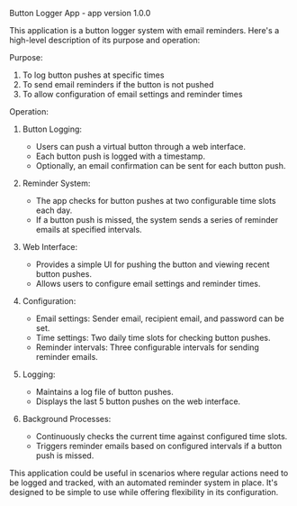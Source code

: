 Button Logger App - app version 1.0.0



This application is a button logger system with email reminders. Here's a high-level description of its purpose and operation:

Purpose:
1. To log button pushes at specific times
2. To send email reminders if the button is not pushed
3. To allow configuration of email settings and reminder times

Operation:

1. Button Logging:
   - Users can push a virtual button through a web interface.
   - Each button push is logged with a timestamp.
   - Optionally, an email confirmation can be sent for each button push.

2. Reminder System:
   - The app checks for button pushes at two configurable time slots each day.
   - If a button push is missed, the system sends a series of reminder emails at specified intervals.

3. Web Interface:
   - Provides a simple UI for pushing the button and viewing recent button pushes.
   - Allows users to configure email settings and reminder times.

4. Configuration:
   - Email settings: Sender email, recipient email, and password can be set.
   - Time settings: Two daily time slots for checking button pushes.
   - Reminder intervals: Three configurable intervals for sending reminder emails.

5. Logging:
   - Maintains a log file of button pushes.
   - Displays the last 5 button pushes on the web interface.

6. Background Processes:
   - Continuously checks the current time against configured time slots.
   - Triggers reminder emails based on configured intervals if a button push is missed.

This application could be useful in scenarios where regular actions need to be logged and tracked, with an automated reminder system in place. It's designed to be simple to use while offering flexibility in its configuration.
